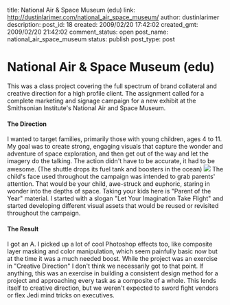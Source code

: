 title: National Air & Space Museum (edu)
link: http://dustinlarimer.com/national_air_space_museum/
author: dustinlarimer
description: 
post_id: 18
created: 2009/02/20 17:42:02
created_gmt: 2009/02/20 21:42:02
comment_status: open
post_name: national_air_space_museum
status: publish
post_type: post

# National Air & Space Museum (edu)

This was a class project covering the full spectrum of brand collateral and creative direction for a high profile client. The assignment called for a complete marketing and signage campaign for a new exhibit at the Smithsonian Institute's National Air and Space Museum. 

#### The Direction

I wanted to target families, primarily those with young children, ages 4 to 11. My goal was to create strong, engaging visuals that capture the wonder and adventure of space exploration, and then get out of the way and let the imagery do the talking. The action didn't have to be accurate, it had to be awesome. (The shuttle drops its fuel tank and boosters in the ocean) ![](http://farm5.static.flickr.com/4147/5008139195_b1f258e21f.jpg) The child's face used throughout the campaign was intended to grab parents' attention. That would be your child, awe-struck and euphoric, staring in wonder into the depths of space. Taking your kids here is "Parent of the Year" material. I started with a slogan "Let Your Imagination Take Flight" and started developing different visual assets that would be reused or revisited throughout the campaign. 

#### The Result

I got an A. I picked up a lot of cool Photoshop effects too, like composite layer masking and color manipulation, which seem painfully basic now but at the time it was a much needed boost. While the project was an exercise in "Creative Direction" I don't think we necessarily got to that point. If anything, this was an exercise in building a consistent design method for a project and approaching every task as a composite of a whole. This lends itself to creative direction, but we weren't expected to sword fight vendors or flex Jedi mind tricks on executives.